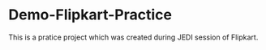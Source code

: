 # Demo-Flipkart-Practice

This is a pratice project which was created during JEDI session of Flipkart.
